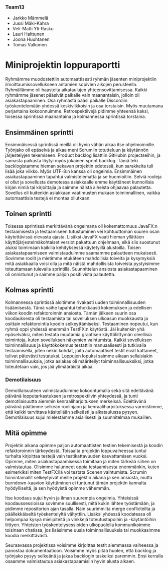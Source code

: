 ### Team13 

- Jarkko Mämmelä 
- Jussi Mäki-Kahra 
- Veli-Matti Yli-Rasku 
- Lauri Halttunen 
- Joona Huuhtanen 
- Tomas Valkonen  

 

# Miniprojektin loppuraportti 

 

Ryhmämme muodostettiin automaattisesti ryhmän jäsenten miniprojektiin ilmoittaumissovellukseen antamien sopivien aikojen perusteella. Ryhmällämme oli haasteita aikataulujen yhteensovittamisessa. Kaikki ryhmämme jäsenet pääsivät paikalle vain maanantaisin, jolloin oli asiakastapaaminen. Osa ryhmästä pääsi paikalle Discordiin työskentelemään yhdessä keskiviikkoisin ja osa torstaisin. Myös muutamana perjantaina kokoonnuimme. Retrospektiivejä pidimme yhteensä kaksi, toisessa sprintissä maanantaina ja kolmannessa sprintissä torstaina. 

## Ensimmäinen sprintti 

Ensimmäisessä sprintissä meillä oli hyvin vähän aikaa itse ohjelmoinnille. Työnjako oli epäselvä ja aikaa meni Scrumiin totutteluun ja käytännön järjestelyjen tekemiseen. Product backlog lisättiin GitHubin projectseihin, ja samasta paikasta löytyi myös jokainen sprint backlog. Tämä teki backlogistamme hieman sekavan projektin edetessä, kun sarakkeita tuli lisää joka viikko. Myös UTF-8:n kanssa oli ongelmia. Ensimmäinen asiakastapaaminen tapahtui valmistelematta ja se huomioitiin. Selviä rooleja ei ollut ja sovellusta demotessa asiakkaalle emme käyttäneet kunnollisia kirjan nimiä tai kirjoittajia ja saimme näistä aiheista ohjaavaa palautetta. Sovellus oli kuitenkin asiakkaan vaatimusten mukaan toiminnallinen, vaikka automaattisia testejä ei montaa ollutkaan. 

## Toinen sprintti 

Toisessa sprintissä merkittävänä ongelmana oli kokemattomuus JavaFX:n testaamisesta ja testaamiseen tutustuminen vei kohtuuttoman suuren osan käytettävissä olevasta ajasta. Lisäksi JavaFX vaati hieman yllättäen käyttöjärjestelmäkohtaiset versiot pakattuun ohjelmaan, eikä siis suostunut aluksi toimimaan kaikilla kehityksessä käytetyillä alustoilla. Toisen asiakastapaamiseen valmistauduimme saamamme palautteen mukaisesti. Sovimme roolit ja mietimme etukäteen mahdollisia toiveita ja kysymyksiä mitä asiakkaalla voisi olla ja mitä näistä mahdollisista toiveista pystyisimme toteuttamaan tulevalla sprintillä. Suunnittelun ansiosta asiakastapaaminen oli onnistunut ja saimme paljon positiivista palautetta. 

## Kolmas sprintti 

Kolmannessa sprintissä aloitimme rivakasti uuden toiminnallisuuden lisäämisestä. Tämä vaihe tapahtui tehokkaasti kokemuksen ja edellisen viikon koodin refaktoroinnin ansiosta. Tämän jälkeen suurin osa koodauksesta oli testaamista tai sovelluksen ulkoasun muokkausta ja osittain refaktorointia koodin selkeyttämiseksi. Testaaminen nopeutui, kun ryhmä oppi yhdessä enemmän TestFX:n käytöstä. Jäi kuitenkin yhä epäselväksi, miten testata muutamia graafisen käyttöliittymän oleellisia toimintoja, kuten sovelluksen näkymien vaihtumista. Kaikki sovelluksen toiminnallisuus ja käyttökokemus testattiin manuaalisesti ja tutkivalla testaamisella, joten nekin kohdat, joita automaattiset testit eivät kattaneet, tulivat pätevästi testatuksi. Loppujen lopuksi saimme aikaan sellaisiakin toiminnallisuuksia, jotka asiakas oli määritellyt toiminnallisuuksiksi, jotka toteutetaan vain, jos jää ylimääräistä aikaa. 

### Demotilaisuus 

Demotilaisuuteen valmistauduimme kokoontumalla sekä sitä edeltävänä päivänä lopputarkastuksen ja retrospektiivin yhteydessä, ja tunti demotilaisuutta aiemmin kenraaliharjoituksen merkeissä. Edeltävänä päivänä päätimme selkeän roolinjaon ja kenraaliharjoituksessa varmistimme, että kaikki tarvittava käsitellään selkeästi ja aikataulussa pysyen. Demotilaisuus sujui mielestämme asiallisesti ja suunnitelmaa mukaillen. 

 

## Mitä opimme 

Projektin aikana opimme paljon automaattisten testien tekemisestä ja koodin refaktoroinnin tärkeydestä. Toisaalta projektin loppuvaiheessa tuntui turhalta kirjoittaa testejä vain testikattavuuden kasvattamisen vuoksi. Opimme, miten asiakastapaamisessa toimitaan ja miten tärkeää siihen on valmistautua. Olisimme halunneet oppia testaamisesta enemmänkin, kuten esimerkiksi miten TestFX:llä voi testata Scenen vaihtumista. Scrumin toimintamallit selkeytyivät meille projektin aikana ja sen ansiosta, mutta burndown-kaavion käyttäminen ei tuntunut tämän projektin kannalta hyödylliseltä, ja sen hyödyistä opimme vähemmän. 

Itse koodaus sujui hyvin ja ilman suurempia ongelmia. Yhteisissä koodaussessioissa sovimme suullisesti, mitä kukin lähtee työstämään, ja pidimme repositorion ajan tasalla. Näin suurimmilta merge conflicteilta ja päällekkäiseltä työskentelyltä vältyttiin. Lisäksi yhdessä koodatessa oli helpompaa kysyä mielipiteitä ja vinkkejä toteutustapoihin ja -käytäntöihin liittyen. Yhteisten työskentelysessioiden ulkopuolella kommunikoimme toisinaan chatissa, jos lisäsimme uusia toiminnallisuuksia tai muokkasimme koodia merkittävästi. 

Seuraavassa projektissa voisimme kirjoittaa testit aiemmassa vaiheessa ja panostaa dokumentaatioon. Voisimme myös pitää huolen, että backlog ja työnjako pysyy selkeänä ja jakaa backlogin taskeiksi paremmin. Ensi kerralla osaamme valmistautua asiakastapaamisiin hyvin alusta alkaen. 
